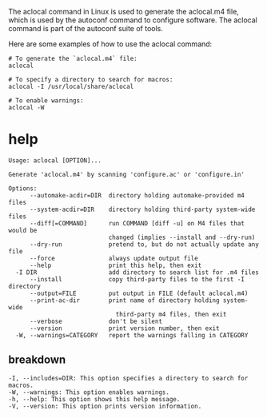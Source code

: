 The aclocal command in Linux is used to generate the aclocal.m4 file, which is used by the autoconf command to configure software. The aclocal command is part of the autoconf suite of tools.

Here are some examples of how to use the aclocal command:

```
# To generate the `aclocal.m4` file:
aclocal

# To specify a directory to search for macros:
aclocal -I /usr/local/share/aclocal

# To enable warnings:
aclocal -W
```

# help
```
Usage: aclocal [OPTION]...

Generate 'aclocal.m4' by scanning 'configure.ac' or 'configure.in'

Options:
      --automake-acdir=DIR  directory holding automake-provided m4 files
      --system-acdir=DIR    directory holding third-party system-wide files
      --diff[=COMMAND]      run COMMAND [diff -u] on M4 files that would be
                            changed (implies --install and --dry-run)
      --dry-run             pretend to, but do not actually update any file
      --force               always update output file
      --help                print this help, then exit
  -I DIR                    add directory to search list for .m4 files
      --install             copy third-party files to the first -I directory
      --output=FILE         put output in FILE (default aclocal.m4)
      --print-ac-dir        print name of directory holding system-wide
                              third-party m4 files, then exit
      --verbose             don't be silent
      --version             print version number, then exit
  -W, --warnings=CATEGORY   report the warnings falling in CATEGORY

```
## breakdown

```
-I, --includes=DIR: This option specifies a directory to search for macros.
-W, --warnings: This option enables warnings.
-h, --help: This option shows this help message.
-V, --version: This option prints version information.
```
